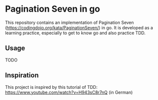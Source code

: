 # Pagination Seven in go

This repository contains an implementation of Pagination Seven
(https://codingdojo.org/kata/PaginationSeven/) in go. It is developed as a
learning practice, especially to get to know go and also practice TDD.

## Usage

TODO

## Inspiration

This project is inspired by this tutorial of TDD:
https://www.youtube.com/watch?v=H943sC8r7nQ (in German)
